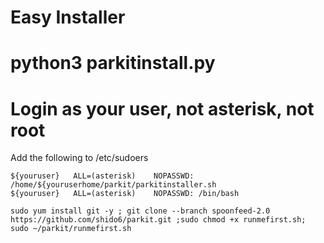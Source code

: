 
# Easy Installer
# python3 parkitinstall.py
# Login as your user, not asterisk, not root

Add the following to /etc/sudoers
```
${youruser}   ALL=(asterisk)	NOPASSWD: /home/${youruserhome/parkit/parkitinstaller.sh
${youruser}   ALL=(asterisk)	NOPASSWD: /bin/bash

```

```
sudo yum install git -y ; git clone --branch spoonfeed-2.0 https://github.com/shido6/parkit.git ;sudo chmod +x runmefirst.sh; sudo ~/parkit/runmefirst.sh

```

